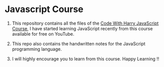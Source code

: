 # Javascript Course

1. This repository contains all the files of the [Code With Harry JavaScript Course](https://www.youtube.com/playlist?list=PLu0W_9lII9ahR1blWXxgSlL4y9iQBnLpR), I have started learning JavaScript recently from this course available for free on YouTube. 

2. This repo also contains the handwritten notes for the JavaScript programming language.

3. I will highly encourage you to learn from this course.
Happy Learning !! 